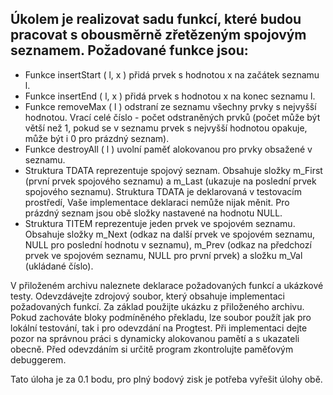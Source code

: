 ## Úkolem je realizovat sadu funkcí, které budou pracovat s obousměrně zřetězeným spojovým seznamem. Požadované funkce jsou:

- Funkce insertStart ( l, x ) přidá prvek s hodnotou x na začátek seznamu l.
- Funkce insertEnd ( l, x ) přidá prvek s hodnotou x na konec seznamu l.
- Funkce removeMax ( l ) odstraní ze seznamu všechny prvky s nejvyšší hodnotou. Vrací celé číslo - počet odstraněných prvků (počet může být větší než 1, pokud se v seznamu prvek s nejvyšší hodnotou opakuje, může být i 0 pro prázdný seznam).
- Funkce destroyAll ( l ) uvolní paměť alokovanou pro prvky obsažené v seznamu.
- Struktura TDATA reprezentuje spojový seznam. Obsahuje složky m_First (první prvek spojového seznamu) a m_Last (ukazuje na poslední prvek spojového seznamu). Struktura TDATA je deklarovaná v testovacím prostředí, Vaše implementace deklaraci nemůže nijak měnit. Pro prázdný seznam jsou obě složky nastavené na hodnotu NULL.
- Struktura TITEM reprezentuje jeden prvek ve spojovém seznamu. Obsahuje složky m_Next (odkaz na další prvek ve spojovém seznamu, NULL pro poslední hodnotu v seznamu), m_Prev (odkaz na předchozí prvek ve spojovém seznamu, NULL pro první prvek) a složku m_Val (ukládané číslo).

V přiloženém archivu naleznete deklarace požadovaných funkcí a ukázkové testy. Odevzdávejte zdrojový soubor, který obsahuje implementaci požadovaných funkcí. Za základ použijte ukázku z přiloženého archivu. Pokud zachováte bloky podmíněného překladu, lze soubor použít jak pro lokální testování, tak i pro odevzdání na Progtest. Při implementaci dejte pozor na správnou práci s dynamicky alokovanou pamětí a s ukazateli obecně. Před odevzdáním si určitě program zkontrolujte paměťovým debuggerem.

Tato úloha je za 0.1 bodu, pro plný bodový zisk je potřeba vyřešit úlohy obě.
